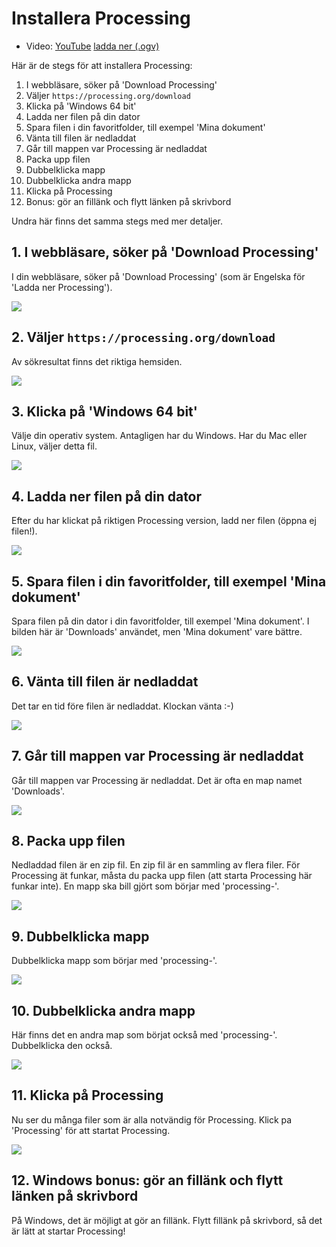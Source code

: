 # Installera Processing

 * Video: [YouTube](https://youtu.be/ypGIai7NOi8) [ladda ner (.ogv)](https://richelbilderbeek.nl/installera_processing.ogv)

Här är de stegs för att installera Processing:

  1. I webbläsare, söker på 'Download Processing'
  2. Väljer `https://processing.org/download`
  3. Klicka på 'Windows 64 bit'
  4. Ladda ner filen på din dator
  5. Spara filen i din favoritfolder, till exempel 'Mina dokument'
  6. Vänta till filen är nedladdat
  7. Går till mappen var Processing är nedladdat
  8. Packa upp filen
  9. Dubbelklicka mapp
  10. Dubbelklicka andra mapp
  11. Klicka på Processing
  12. Bonus: gör an fillänk och flytt länken på skrivbord

Undra här finns det samma stegs med mer detaljer.


## 1. I webbläsare, söker på 'Download Processing'

I din webbläsare, söker på 'Download Processing' 
(som är Engelska för 'Ladda ner Processing').

![](installera_processing_1.png)

## 2. Väljer `https://processing.org/download`

Av sökresultat finns det riktiga hemsiden.

![](installera_processing_2.png)

## 3. Klicka på 'Windows 64 bit'

Välje din operativ system. 
Antagligen har du Windows.
Har du Mac eller Linux, väljer detta fil.

![](installera_processing_3.png)

## 4. Ladda ner filen på din dator

Efter du har klickat på riktigen Processing version,
ladd ner filen (öppna ej filen!).

![](installera_processing_4.png)

## 5. Spara filen i din favoritfolder, till exempel 'Mina dokument'

Spara filen på din dator i din favoritfolder, till exempel 'Mina dokument'.
I bilden här är 'Downloads' användet, men 'Mina dokument' vare bättre.

![](installera_processing_5.png)

## 6. Vänta till filen är nedladdat

Det tar en tid före filen är nedladdat. Klockan vänta :-)

![](installera_processing_6.png)

## 7. Går till mappen var Processing är nedladdat

Går till mappen var Processing är nedladdat.
Det är ofta en map namet 'Downloads'.

![](installera_processing_7.png)

## 8. Packa upp filen

Nedladdad filen är en zip fil. 
En zip fil är en sammling av flera filer.
För Processing ät funkar, måsta du packa upp filen (att starta 
Processing här funkar inte).
En mapp ska bill gjört som börjar med 'processing-'.

![](installera_processing_8.png)

## 9. Dubbelklicka mapp

Dubbelklicka mapp som börjar med 'processing-'.

![](installera_processing_9.png)

## 10. Dubbelklicka andra mapp

Här finns det en andra map som börjat också med 'processing-'.
Dubbelklicka den också.

![](installera_processing_10.png)

## 11. Klicka på Processing

Nu ser du många filer som är alla notvändig för Processing.
Klick pa 'Processing' för att startat Processing.

![](installera_processing_11.png)

## 12. Windows bonus: gör an fillänk och flytt länken på skrivbord

På Windows, det är möjligt at gör an fillänk.
Flytt fillänk på skrivbord, så det är lätt at startar Processing!

